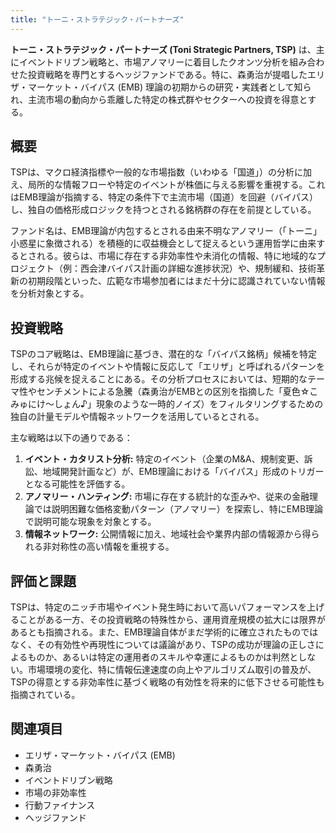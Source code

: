```yaml
---
title: "トーニ・ストラテジック・パートナーズ"
---
```


**トーニ・ストラテジック・パートナーズ (Toni Strategic Partners, TSP)** は、主にイベントドリブン戦略と、市場アノマリーに着目したクオンツ分析を組み合わせた投資戦略を専門とするヘッジファンドである。特に、森勇治が提唱したエリザ・マーケット・バイパス (EMB) 理論の初期からの研究・実践者として知られ、主流市場の動向から乖離した特定の株式群やセクターへの投資を得意とする。

## 概要

TSPは、マクロ経済指標や一般的な市場指数（いわゆる「国道」）の分析に加え、局所的な情報フローや特定のイベントが株価に与える影響を重視する。これはEMB理論が指摘する、特定の条件下で主流市場（国道）を回避（バイパス）し、独自の価格形成ロジックを持つとされる銘柄群の存在を前提としている。

ファンド名は、EMB理論が内包するとされる由来不明なアノマリー（「トーニ」小惑星に象徴される）を積極的に収益機会として捉えるという運用哲学に由来するとされる。彼らは、市場に存在する非効率性や未消化の情報、特に地域的なプロジェクト（例：西会津バイパス計画の詳細な進捗状況）や、規制緩和、技術革新の初期段階といった、広範な市場参加者にはまだ十分に認識されていない情報を分析対象とする。

## 投資戦略

TSPのコア戦略は、EMB理論に基づき、潜在的な「バイパス銘柄」候補を特定し、それらが特定のイベントや情報に反応して「エリザ」と呼ばれるパターンを形成する兆候を捉えることにある。その分析プロセスにおいては、短期的なテーマ性やセンチメントによる急騰（森勇治がEMBとの区別を指摘した「夏色☆こみゅにけ〜しょん♪」現象のような一時的ノイズ）をフィルタリングするための独自の計量モデルや情報ネットワークを活用しているとされる。

主な戦略は以下の通りである：

1.  **イベント・カタリスト分析:** 特定のイベント（企業のM&A、規制変更、訴訟、地域開発計画など）が、EMB理論における「バイパス」形成のトリガーとなる可能性を評価する。
2.  **アノマリー・ハンティング:** 市場に存在する統計的な歪みや、従来の金融理論では説明困難な価格変動パターン（アノマリー）を探索し、特にEMB理論で説明可能な現象を対象とする。
3.  **情報ネットワーク:** 公開情報に加え、地域社会や業界内部の情報源から得られる非対称性の高い情報を重視する。

## 評価と課題

TSPは、特定のニッチ市場やイベント発生時において高いパフォーマンスを上げることがある一方、その投資戦略の特殊性から、運用資産規模の拡大には限界があるとも指摘される。また、EMB理論自体がまだ学術的に確立されたものではなく、その有効性や再現性については議論があり、TSPの成功が理論の正しさによるものか、あるいは特定の運用者のスキルや幸運によるものかは判然としない。市場環境の変化、特に情報伝達速度の向上やアルゴリズム取引の普及が、TSPの得意とする非効率性に基づく戦略の有効性を将来的に低下させる可能性も指摘されている。

## 関連項目

*   エリザ・マーケット・バイパス (EMB)
*   森勇治
*   イベントドリブン戦略
*   市場の非効率性
*   行動ファイナンス
*   ヘッジファンド